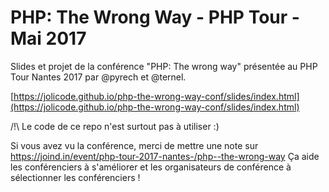# PHP: The Wrong Way - PHP Tour - Mai 2017
Slides et projet de la conférence "PHP: The wrong way" présentée au PHP Tour Nantes 2017 par @pyrech et @ternel.

[https://jolicode.github.io/php-the-wrong-way-conf/slides/index.html](https://jolicode.github.io/php-the-wrong-way-conf/slides/index.html)

/!\ Le code de ce repo n'est surtout pas à utiliser :)

Si vous avez vu la conférence, merci de mettre une note sur https://joind.in/event/php-tour-2017-nantes-/php--the-wrong-way
Ça aide les conférenciers à s'améliorer et les organisateurs de conférence à sélectionner les conférenciers !
